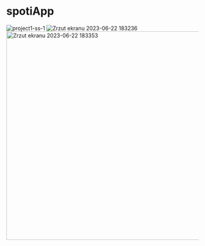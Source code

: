 # spotiApp


![project1-ss-1](https://github.com/Afafrr/spotiApp/assets/118637963/7355ac31-58b8-4543-ad8a-a038f56b398a)
![Zrzut ekranu 2023-06-22 183236](https://github.com/Afafrr/spotiApp/assets/118637963/31ed20fa-0a6c-4e9f-a8d0-4e34d7c2b809)
<img width="545" alt="Zrzut ekranu 2023-06-22 183353" src="https://github.com/Afafrr/spotiApp/assets/118637963/d469ab36-e4d7-47fe-9312-0f37f8668f86">
